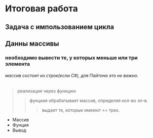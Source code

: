 Итоговая работа
========================
Задача с импользованием цикла
-------------------------

## Данны массивы 
### необходимо вывести те, у которых меньше или три элемента
###### массив состоит из строк(если С#), для Пайтона это не важно.

>реализация через функцию
>> фунцкия обрабатывает массив, определяя кол-во эл-в.
>>> выдает те, которые имееют <= трех.

* Массив
* Фунция
* Вывод
